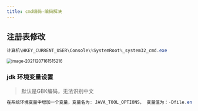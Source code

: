 ```yaml
---
title: cmd编码-编码解决
---
```

## 注册表修改

```powershell
计算机\HKEY_CURRENT_USER\Console\%SystemRoot%_system32_cmd.exe
```



<img src="https://note-1259190304.cos.ap-chengdu.myqcloud.com/note/202112071615577.png" alt="image-20211207161515216" style="zoom: 80%;" />

### jdk 环境变量设置

> 默认是GBK编码，无法识别中文

```powershell
在系统环境变量中增加一个变量，变量名为: JAVA_TOOL_OPTIONS， 变量值为：-Dfile.encoding=UTF-8
```

